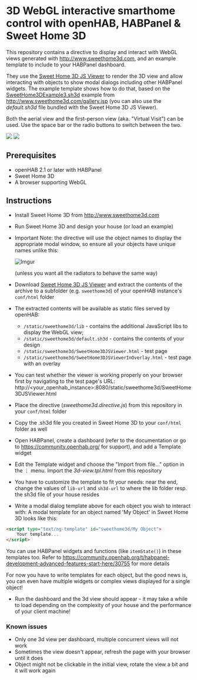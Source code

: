 # 3D WebGL interactive smarthome control with openHAB, HABPanel & Sweet Home 3D

This repository contains a directive to display and interact with WebGL views generated with http://www.sweethome3d.com, and an example template to include to your HABPanel dashboard.

They use the [Sweet Home 3D JS Viewer](http://prdownloads.sourceforge.net/sweethome3d/SweetHome3DJSViewer-5.5.zip) to render the 3D view and allow interacting with objects to show modal dialogs including other HABPanel widgets. The example template shows how to do that, based on the [SweetHome3DExample3.sh3d](http://www.sweethome3d.com/examples/SweetHome3DExample3.sh3d) example from http://www.sweethome3d.com/gallery.jsp (you can also use the _default.sh3d_ file bundled with the Sweet Home 3D JS Viewer).

Both the aerial view and the first-person view (aka. "Virtual Visit") can be used. Use the space bar or the radio buttons to switch between the two.

![](http://i.imgur.com/ozVRcSF.gif)
![](http://i.imgur.com/umDrLMZ.gif)

## Prerequisites

- openHAB 2.1 or later with HABPanel
- Sweet Home 3D
- A browser supporting WebGL

## Instructions

- Install Sweet Home 3D from http://www.sweethome3d.com
- Run Sweet Home 3D and design your house (or load an example)
- Important Note: the directive will use the object names to display the appropriate modal window, so ensure all your objects have unique names unlike this:

    ![Imgur](http://i.imgur.com/yVZJMaY.png)
    
  (unless you want all the radiators to behave the same way)
  
- Download [Sweet Home 3D JS Viewer](http://prdownloads.sourceforge.net/sweethome3d/SweetHome3DJSViewer-5.5.zip) and extract the contents of the archive to a subfolder (e.g. `sweethome3d`) of your openHAB instance's `conf/html` folder

- The extracted contents will be available as static files served by openHAB:
   * `/static/sweethome3d/lib` - contains the additional JavaScript libs to display the WebGL view;
   * `/static/sweethome3d/default.sh3d` - contains the contents of your design
   * `/static/sweethome3d/SweetHome3DJSViewer.html` - test page
   * `/static/sweethome3d/SweetHome3DJSViewerInOverlay.html` - test page with an overlay

- You can test whether the viewer is working properly on your browser first by navigating to the test page's URL: http://<your_openhab_instance>:8080/static/sweethome3d/SweetHome3DJSViewer.html

- Place the directive (_sweethome3d.directive.js_) from this repository in your `conf/html` folder

- Copy the .sh3d file you created in Sweet Home 3D to your `conf/html` folder as well

- Open HABPanel, create a dashboard (refer to the documentation or go to https://community.openhab.org/ for support), and add a Template widget

- Edit the Template widget and choose the "Import from file..." option in the <key>⋮</key> menu. Import the _3d-view.tpl.html_ from this repository

- You have to customize the template to fit your needs: near the end, change the values of `lib-url` and `sh3d-url` to where the lib folder resp. the sh3d file of your house resides

- Write a modal dialog template above for each object you wish to interact with:
A modal template for an object named 'My Object' in Sweet Home 3D looks like this:
```html
<script type="text/ng-template" id="sweethome3d/My Object">
	Your template...
</script>
```
   You can use HABPanel widgets and functions (like `itemState()`) in these templates too. Refer to https://community.openhab.org/t/habpanel-development-advanced-features-start-here/30755 for more details

   For now you have to write templates for each object, but the good news is, you can even have multiple widgets or complex views displayed for a single object!

- Run the dashboard and the 3d view should appear - it may take a while to load depending on the complexity of your house and the performance of your client machine!

### Known issues

- Only one 3d view per dashboard, multiple concurrent views will not work
- Sometimes the view doesn't appear, refresh the page with your browser until it does
- Object might not be clickable in the initial view, rotate the view a bit and it will work again
